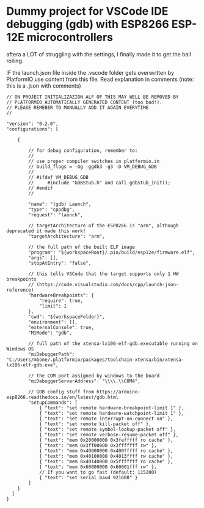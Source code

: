 # Dummy project for VSCode IDE debugging (gdb) with ESP8266 ESP-12E microcontrollers
aftera a LOT of struggling with the settings, I finally made it to get the ball rolling.

IF the launch.json file inside the .vscode folder gets overwritten by PlatformIO use content 
from this file. Read explanation in comments (note: this is a .json with comments)

    // ON PROJECT INITIALIZAZION ALF OF THIS MAY WELL BE REMOVED BY
	// PLATFORMIO AUTOMATICALLY GENERATED CONTENT (too bad!).
	// PLEASE REMEBER TO MANUALLY ADD IT AGAIN EVERYTIME
	//
	
	"version": "0.2.0",
    "configurations": [

        {

            // for debug configuration, remember to:
            //
            // use proper compiler switches in platformio.in
            // build_flags = -Og -ggdb3 -g3 -D VM_DEBUG_GDB
            //
            // #ifdef VM_DEBUG_GDB
            //     #include "GDBStub.h" and call gdbstub_init();
            // #endif
            //

            "name": "(gdb) Launch",
            "type": "cppdbg",
            "request": "launch",
            
            // targetArchitecture of the ESP8266 is "arm", although deprecated it made this work!
            "targetArchitecture": "arm",
            
            // the full path of the built ELF image
            "program": "${workspaceRoot}/.pio/build/esp12e/firmware.elf",
            "args": [],
            "stopAtEntry": "false",
            
            // this tells VSCode that the target supports only 1 HW breakpoints
            // (https://code.visualstudio.com/docs/cpp/launch-json-reference)
            "hardwareBreakpoints": {
                "require": true,
                "limit": 1
            },
            "cwd": "${workspaceFolder}",
            "environment": [],
            "externalConsole": true,
            "MIMode": "gdb",
            
            // full path of the xtensa-lx106-elf-gdb.executable running on Windows OS
            "miDebuggerPath": "C:/Users/mbone/.platformio/packages/toolchain-xtensa/bin/xtensa-lx106-elf-gdb.exe",
            
            // the COM port assigned by windows to the board
            "miDebuggerServerAddress": "\\\\.\\COM4",
            
            // GDB config stuff from https://arduino-esp8266.readthedocs.io/en/latest/gdb.html
            "setupCommands": [
                { "text": "set remote hardware-breakpoint-limit 1" },
                { "text": "set remote hardware-watchpoint-limit 1" },
                { "text": "set remote interrupt-on-connect on" },
                { "text": "set remote kill-packet off" },
                { "text": "set remote symbol-lookup-packet off" },
                { "text": "set remote verbose-resume-packet off" },
                { "text": "mem 0x20000000 0x3fefffff ro cache" },
                { "text": "mem 0x3ff00000 0x3fffffff rw" },
                { "text": "mem 0x40000000 0x400fffff ro cache" },
                { "text": "mem 0x40100000 0x4013ffff rw cache" },
                { "text": "mem 0x40140000 0x5fffffff ro cache" },
                { "text": "mem 0x60000000 0x60001fff rw" },
                // If you want to go fast (default: 115200)
                { "text": "set serial baud 921600" }
            ]
        }
      ]
    }
